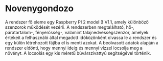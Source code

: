 # Novenygondozo
A rendszer fő eleme egy Raspberry PI 2 model B V1.1, amely különböző szenzorok működését vezérli. A rendszerben megtalálható, hő-, páratartalom-, fényerősség-, valamint talajnedvességszenzor, amelyek értékeit a felhasználó által megadott időközönként olvassa le a rendszer és egy külön létrehozott fájlba el is menti azokat. A beolvasott adatok alapján a rendszer eldönti, hogy mennyi ideig és mennyi vízzel locsolja meg a növényt. A locsolás egy kis méretű búvárszivattyú segítségével történik.
